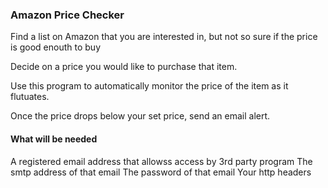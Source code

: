 ### Amazon Price Checker

Find a list on Amazon that you are interested in, but not so sure if the price is good enouth to buy

Decide on a price you would like to purchase that item.

Use this program to automatically monitor the price of the item as it flutuates.

Once the price drops below your set price, send an email alert.

#### What will be needed

A registered email address that allowss access by 3rd party program 
The smtp address of that email
The password of that email
Your http headers

